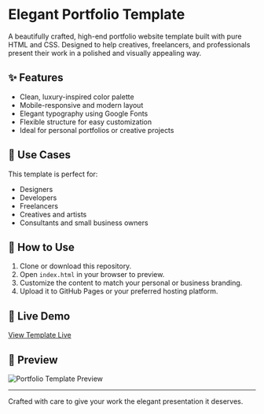 # Elegant Portfolio Template

A beautifully crafted, high-end portfolio website template built with pure HTML and CSS. Designed to help creatives, freelancers, and professionals present their work in a polished and visually appealing way.

## ✨ Features
- Clean, luxury-inspired color palette
- Mobile-responsive and modern layout
- Elegant typography using Google Fonts
- Flexible structure for easy customization
- Ideal for personal portfolios or creative projects

## 📂 Use Cases
This template is perfect for:
- Designers
- Developers
- Freelancers
- Creatives and artists
- Consultants and small business owners

## 🚀 How to Use
1. Clone or download this repository.
2. Open `index.html` in your browser to preview.
3. Customize the content to match your personal or business branding.
4. Upload it to GitHub Pages or your preferred hosting platform.

## 🔗 Live Demo
[View Template Live](#) <!-- Replace with your GitHub Pages link -->

## 📸 Preview
![Portfolio Template Preview](preview.png) <!-- Optional: add a screenshot here -->

---

Crafted with care to give your work the elegant presentation it deserves.



